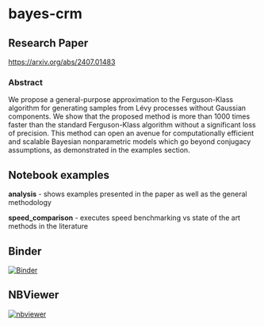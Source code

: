 # bayes-crm

## Research Paper
https://arxiv.org/abs/2407.01483

### Abstract
We propose a general-purpose approximation to the Ferguson-Klass algorithm for generating samples from Lévy processes without Gaussian components. We show that the proposed method is more than 1000 times faster than the standard Ferguson-Klass algorithm without a significant loss of precision. This method can open an avenue for computationally efficient and scalable Bayesian nonparametric models which go beyond conjugacy assumptions, as demonstrated in the examples section.

## Notebook examples
**analysis** - shows examples presented in the paper as well as the general methodology

**speed_comparison** - executes speed benchmarking vs state of the art methods in the literature 


## Binder
[![Binder](https://mybinder.org/badge_logo.svg)](https://mybinder.org/v2/gh/dbernaciak/bayes-crm/main?urlpath=lab)

## NBViewer
[![nbviewer](https://raw.githubusercontent.com/jupyter/design/master/logos/Badges/nbviewer_badge.svg)](https://nbviewer.org/github/dbernaciak/bayes-crm/tree/main/notebooks/)
